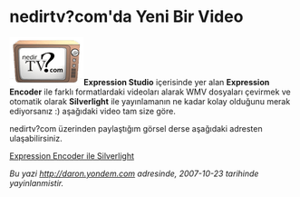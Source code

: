 # nedirtv?com'da Yeni Bir Video 

![](media/nedirtv_com_da_Yeni_Bir_Video/nedirtv_logo.png)**Expression
Studio** içerisinde yer alan **Expression Encoder** ile farklı
formatlardaki videoları alarak WMV dosyaları çevirmek ve otomatik olarak
**Silverlight** ile yayınlamanın ne kadar kolay olduğunu merak
ediyorsanız :) aşağıdaki video tam size göre.

nedirtv?com üzerinden paylaştığım görsel derse aşağıdaki adresten
ulaşabilirsiniz.

[Expression Encoder ile
Silverlight](http://www.nedirtv.com/VideoDetay.aspx?VideoID=70)


*Bu yazi http://daron.yondem.com adresinde, 2007-10-23 tarihinde yayinlanmistir.*